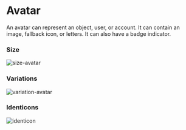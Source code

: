 # Avatar

An avatar can represent an object, user, or account. It can contain an image, fallback icon, or letters. It can also have a badge indicator.

### Size

![size-avatar](https://user-images.githubusercontent.com/57226633/196537724-afd8fb79-ddfa-4a98-94cb-bc624529b810.png)

### Variations

![variation-avatar](https://user-images.githubusercontent.com/57226633/196537731-cc68034b-5c52-4e25-8f2d-ec8b332de3fd.png)

### Identicons

![identicon](https://user-images.githubusercontent.com/57226633/196537738-169d95c6-4aa7-41e0-b94f-d494ccf6b80b.png)
